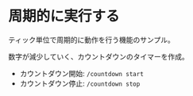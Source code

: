 # 周期的に実行する

ティック単位で周期的に動作を行う機能のサンプル。

数字が減少していく、カウントダウンのタイマーを作成。

* カウントダウン開始: `/countdown start`
* カウントダウン停止: `/countdown stop`
